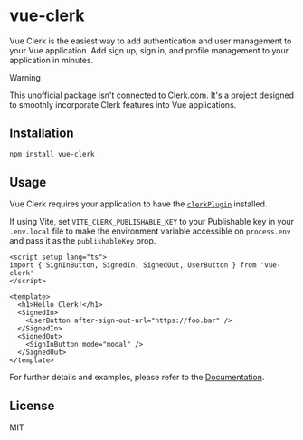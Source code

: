 # vue-clerk

Vue Clerk is the easiest way to add authentication and user management to your Vue application. Add sign up, sign in, and profile management to your application in minutes.

> [!WARNING]  
> This unofficial package isn't connected to Clerk.com. It's a project designed to smoothly incorporate Clerk features into Vue applications.

## Installation

```bash
npm install vue-clerk
```

## Usage

Vue Clerk requires your application to have the [`clerkPlugin`](https://vue-clerk.vercel.app/getting-started.html#configure-plugin) installed.

If using Vite, set `VITE_CLERK_PUBLISHABLE_KEY` to your Publishable key in your `.env.local` file to make the environment variable accessible on `process.env` and pass it as the `publishableKey` prop.

```vue
<script setup lang="ts">
import { SignInButton, SignedIn, SignedOut, UserButton } from 'vue-clerk'
</script>

<template>
  <h1>Hello Clerk!</h1>
  <SignedIn>
    <UserButton after-sign-out-url="https://foo.bar" />
  </SignedIn>
  <SignedOut>
    <SignInButton mode="modal" />
  </SignedOut>
</template>
```

For further details and examples, please refer to the [Documentation](https://vue-clerk.vercel.app).

## License

MIT
